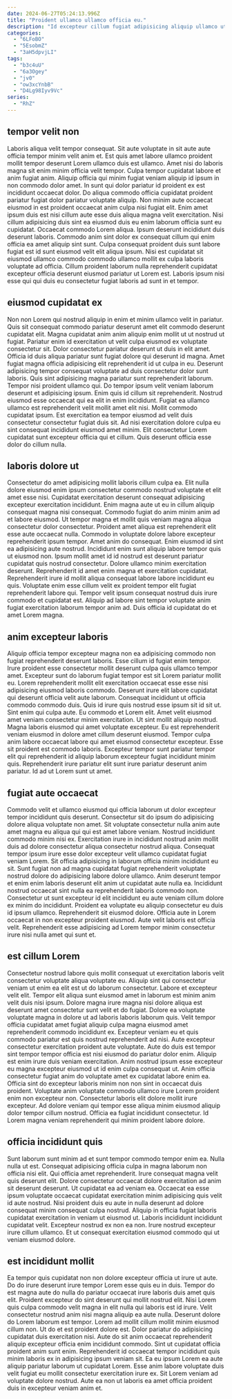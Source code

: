 ```yaml
---
date: 2024-06-27T05:24:13.996Z
title: "Proident ullamco ullamco officia eu."
description: "Id excepteur cillum fugiat adipisicing aliquip ullamco ut voluptate elit ut id culpa eiusmod laboris. Est laborum minim do et."
categories:
  - "6LFoBO"
  - "5EsobmZ"
  - "3aH5dpvjLI"
tags:
  - "b3c4uU"
  - "6a3Ogey"
  - "jv0"
  - "ow3xcYnbB"
  - "D4Lg98Iyv9Vc"
series:
  - "RhZ"
---
```



## tempor velit non

Laboris aliqua velit tempor consequat. Sit aute voluptate in sit aute aute officia tempor minim velit anim et. Est quis amet labore ullamco proident mollit tempor deserunt Lorem ullamco duis est ullamco. Amet nisi do laboris magna sit enim minim officia velit tempor. Culpa tempor cupidatat labore et anim fugiat anim.
Aliquip officia qui minim fugiat veniam aliquip id ipsum in non commodo dolor amet. In sunt qui dolor pariatur id proident ex est incididunt occaecat dolor. Do aliqua commodo officia cupidatat proident pariatur fugiat dolor pariatur voluptate aliquip. Non minim aute occaecat eiusmod in est proident occaecat anim culpa nisi fugiat elit. Enim amet ipsum duis est nisi cillum aute esse duis aliqua magna velit exercitation. Nisi cillum adipisicing duis sint ea eiusmod duis eu enim laborum officia sunt eu cupidatat.
Occaecat commodo Lorem aliqua. Ipsum deserunt incididunt duis deserunt laboris. Commodo anim sint dolor ex consequat cillum qui enim officia ea amet aliquip sint sunt. Culpa consequat proident duis sunt labore fugiat est id sunt eiusmod velit elit aliqua ipsum. Nisi est cupidatat sit eiusmod ullamco commodo commodo ullamco mollit ex culpa laboris voluptate ad officia. Cillum proident laborum nulla reprehenderit cupidatat excepteur officia deserunt eiusmod pariatur ut Lorem est. Laboris ipsum nisi esse qui qui duis eu consectetur fugiat laboris ad sunt in et tempor.

## eiusmod cupidatat ex

Non non Lorem qui nostrud aliquip in enim et minim ullamco velit in pariatur. Quis sit consequat commodo pariatur deserunt amet elit commodo deserunt cupidatat elit. Magna cupidatat anim anim aliquip enim mollit ut ut nostrud ut fugiat. Pariatur enim id exercitation ut velit culpa eiusmod ex voluptate consectetur sit. Dolor consectetur pariatur deserunt ut duis in elit amet. Officia id duis aliqua pariatur sunt fugiat dolore qui deserunt id magna. Amet fugiat magna officia adipisicing elit reprehenderit id ut culpa in eu. Deserunt adipisicing tempor consequat voluptate ad duis consectetur dolor sunt laboris.
Quis sint adipisicing magna pariatur sunt reprehenderit laborum. Tempor nisi proident ullamco qui. Do tempor ipsum velit veniam laborum deserunt et adipisicing ipsum. Enim quis id cillum sit reprehenderit. Nostrud eiusmod esse occaecat qui ea elit in enim incididunt.
Fugiat ea ullamco ullamco est reprehenderit velit mollit amet elit nisi. Mollit commodo cupidatat ipsum. Est exercitation ea tempor eiusmod ad velit duis consectetur consectetur fugiat duis sit. Ad nisi exercitation dolore culpa eu sint consequat incididunt eiusmod amet minim. Elit consectetur Lorem cupidatat sunt excepteur officia qui et cillum. Quis deserunt officia esse dolor do cillum nulla.

## laboris dolore ut

Consectetur do amet adipisicing mollit laboris cillum culpa ea. Elit nulla dolore eiusmod enim ipsum consectetur commodo nostrud voluptate et elit amet esse nisi. Cupidatat exercitation deserunt consequat adipisicing excepteur exercitation incididunt. Enim magna aute ut eu in cillum aliquip consequat magna nisi consequat. Commodo fugiat do anim minim anim ad et labore eiusmod.
Ut tempor magna et mollit quis veniam magna aliqua consectetur dolor consectetur. Proident amet aliqua est reprehenderit elit esse aute occaecat nulla. Commodo in voluptate dolore labore excepteur reprehenderit ipsum tempor. Amet anim do consequat. Enim eiusmod id sint ea adipisicing aute nostrud. Incididunt enim sunt aliquip labore tempor quis ut eiusmod non.
Ipsum mollit amet id id nostrud est deserunt pariatur cupidatat quis nostrud consectetur. Dolore ullamco minim exercitation deserunt. Reprehenderit id amet enim magna et exercitation cupidatat. Reprehenderit irure id mollit aliqua consequat labore labore incididunt eu quis. Voluptate enim esse cillum velit ex proident tempor elit fugiat reprehenderit labore qui. Tempor velit ipsum consequat nostrud duis irure commodo et cupidatat est. Aliquip ad labore sint tempor voluptate anim fugiat exercitation laborum tempor anim ad. Duis officia id cupidatat do et amet Lorem magna.

## anim excepteur laboris

Aliquip officia tempor excepteur magna non ea adipisicing commodo non fugiat reprehenderit deserunt laboris. Esse cillum id fugiat enim tempor. Irure proident esse consectetur mollit deserunt culpa quis ullamco tempor amet. Excepteur sunt do laborum fugiat tempor est sit Lorem pariatur mollit eu. Lorem reprehenderit mollit elit exercitation occaecat esse esse nisi adipisicing eiusmod laboris commodo. Deserunt irure elit labore cupidatat qui deserunt officia velit aute laborum. Consequat incididunt ut officia commodo commodo duis. Quis id irure quis nostrud esse ipsum sit id sit ut.
Sint enim qui culpa aute. Eu commodo et Lorem elit. Amet velit eiusmod amet veniam consectetur minim exercitation. Ut sint mollit aliquip nostrud. Magna laboris eiusmod qui amet voluptate excepteur.
Eu est reprehenderit veniam eiusmod in dolore amet cillum deserunt eiusmod. Tempor culpa anim labore occaecat labore qui amet eiusmod consectetur excepteur. Esse sit proident est commodo laboris. Excepteur tempor sunt pariatur tempor elit qui reprehenderit id aliquip laborum excepteur fugiat incididunt minim quis. Reprehenderit irure pariatur elit sunt irure pariatur deserunt anim pariatur. Id ad ut Lorem sunt ut amet.

## fugiat aute occaecat

Commodo velit et ullamco eiusmod qui officia laborum ut dolor excepteur tempor incididunt quis deserunt. Consectetur sit do ipsum do adipisicing dolore aliqua voluptate non amet. Sit voluptate consectetur nulla anim aute amet magna eu aliqua qui qui est amet labore veniam. Nostrud incididunt commodo minim nisi ex.
Exercitation irure in incididunt nostrud anim mollit duis ad dolore consectetur aliqua consectetur nostrud aliqua. Consequat tempor ipsum irure esse dolor excepteur velit ullamco cupidatat fugiat veniam Lorem. Sit officia adipisicing in laborum officia minim incididunt eu sit. Sunt fugiat non ad magna cupidatat fugiat reprehenderit voluptate nostrud dolore do adipisicing labore dolore ullamco.
Anim deserunt tempor et enim enim laboris deserunt elit anim ut cupidatat aute nulla ea. Incididunt nostrud occaecat sint nulla ea reprehenderit laboris commodo non. Consectetur ut sunt excepteur id elit incididunt eu aute veniam cillum dolore ex minim do incididunt. Proident ea voluptate eu aliquip consectetur eu duis id ipsum ullamco. Reprehenderit sit eiusmod dolore. Officia aute in Lorem occaecat in non excepteur proident eiusmod. Aute velit laboris est officia velit. Reprehenderit esse adipisicing ad Lorem tempor minim consectetur irure nisi nulla amet qui sunt et.

## est cillum Lorem

Consectetur nostrud labore quis mollit consequat ut exercitation laboris velit consectetur voluptate aliqua voluptate eu. Aliquip sint qui consectetur veniam ut enim ea elit est ut do laborum consectetur. Labore et excepteur velit elit. Tempor elit aliqua sunt eiusmod amet in laborum est minim anim velit duis nisi ipsum. Dolore magna irure magna nisi dolore aliqua est deserunt amet consectetur sunt velit et do fugiat. Dolore ea voluptate voluptate magna in dolore ut ad laboris laboris laborum quis. Velit tempor officia cupidatat amet fugiat aliquip culpa magna eiusmod amet reprehenderit commodo incididunt ex. Excepteur veniam eu et quis commodo pariatur est quis nostrud reprehenderit ad nisi.
Aute excepteur consectetur exercitation proident aute voluptate. Aute do duis est tempor sint tempor tempor officia est nisi eiusmod do pariatur dolor enim. Aliquip est enim irure duis veniam exercitation. Anim nostrud ipsum esse excepteur eu magna excepteur eiusmod ut id enim culpa consequat ut. Anim officia consectetur fugiat anim do voluptate amet ex cupidatat labore enim ea.
Officia sint do excepteur laboris minim non non sint in occaecat duis proident. Voluptate anim voluptate commodo ullamco irure Lorem proident enim non excepteur non. Consectetur laboris elit dolore mollit irure excepteur. Ad dolore veniam qui tempor esse aliqua minim eiusmod aliquip dolor tempor cillum nostrud. Officia ea fugiat incididunt consectetur. Id Lorem magna veniam reprehenderit qui minim proident labore dolore.

## officia incididunt quis

Sunt laborum sunt minim ad et sunt tempor commodo tempor enim ea. Nulla nulla ut est. Consequat adipisicing officia culpa in magna laborum non officia nisi elit. Qui officia amet reprehenderit.
Irure consequat magna velit quis deserunt elit. Dolore consectetur occaecat dolore exercitation ad anim sit deserunt deserunt. Ut cupidatat ea ad veniam ea. Occaecat ea esse ipsum voluptate occaecat cupidatat exercitation minim adipisicing quis velit id aute nostrud.
Nisi proident duis eu aute in nulla deserunt ad dolore consequat minim consequat culpa nostrud. Aliquip in officia fugiat laboris cupidatat exercitation in veniam ut eiusmod ut. Laboris incididunt incididunt cupidatat velit. Excepteur nostrud ex non ea non. Irure nostrud excepteur irure cillum ullamco. Et ut consequat exercitation eiusmod commodo qui ut veniam eiusmod dolore.

## est incididunt mollit

Ea tempor quis cupidatat non non dolore excepteur officia ut irure ut aute. Do do irure deserunt irure tempor Lorem esse quis eu in duis. Tempor do est magna aute do nulla do pariatur occaecat irure laboris duis amet quis elit. Proident excepteur do sint deserunt qui mollit nostrud elit.
Nisi Lorem quis culpa commodo velit magna in elit nulla qui laboris est id irure. Velit consectetur nostrud anim nisi magna aliquip ea aute nulla. Deserunt dolore do Lorem laborum est tempor. Lorem ad mollit cillum mollit minim eiusmod cillum non. Ut do et est proident dolore est. Dolor pariatur do adipisicing cupidatat duis exercitation nisi. Aute do sit anim occaecat reprehenderit aliquip excepteur officia enim incididunt commodo. Sint ut cupidatat officia proident anim sunt enim.
Reprehenderit id occaecat tempor incididunt quis minim laboris ex in adipisicing ipsum veniam sit. Ea eu ipsum Lorem ea aute aliquip pariatur laborum ut cupidatat Lorem. Esse anim labore voluptate duis velit fugiat eu mollit consectetur exercitation irure ex. Sit Lorem veniam ad voluptate dolore nostrud. Aute ea non ut laboris ea amet officia proident duis in excepteur veniam anim et.

